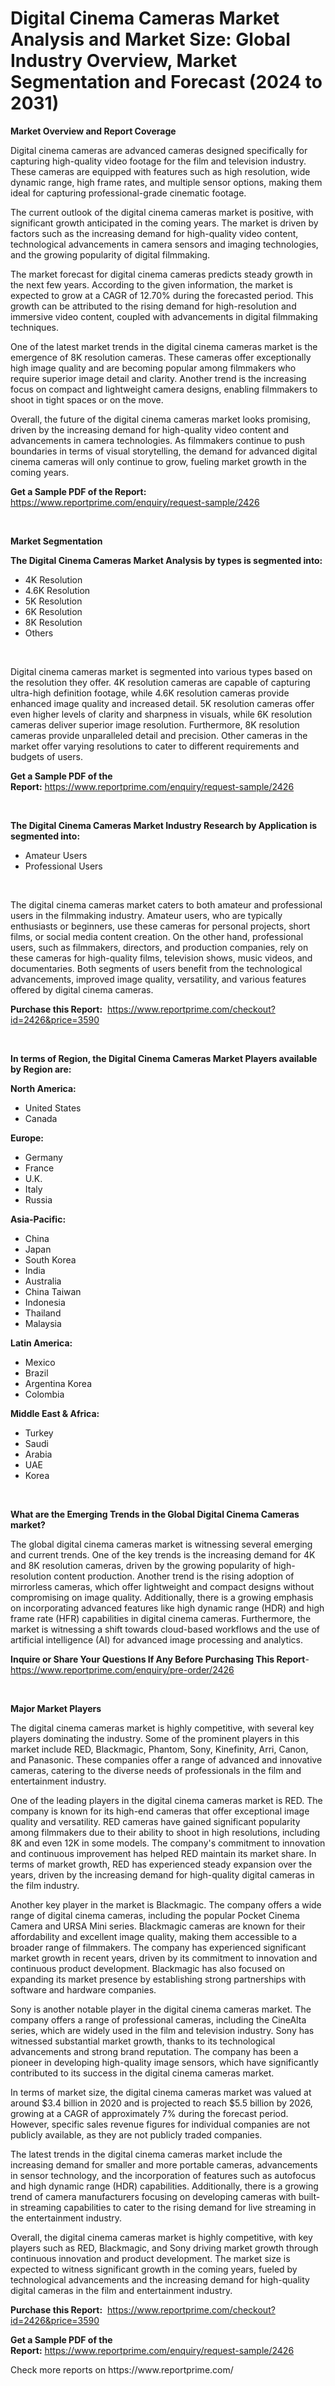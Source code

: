 <p><h1>Digital Cinema Cameras Market Analysis and Market Size: Global Industry Overview, Market Segmentation and Forecast (2024 to 2031)</h1></p><p><strong>Market Overview and Report Coverage</strong></p>
<p><p>Digital cinema cameras are advanced cameras designed specifically for capturing high-quality video footage for the film and television industry. These cameras are equipped with features such as high resolution, wide dynamic range, high frame rates, and multiple sensor options, making them ideal for capturing professional-grade cinematic footage.</p><p>The current outlook of the digital cinema cameras market is positive, with significant growth anticipated in the coming years. The market is driven by factors such as the increasing demand for high-quality video content, technological advancements in camera sensors and imaging technologies, and the growing popularity of digital filmmaking.</p><p>The market forecast for digital cinema cameras predicts steady growth in the next few years. According to the given information, the market is expected to grow at a CAGR of 12.70% during the forecasted period. This growth can be attributed to the rising demand for high-resolution and immersive video content, coupled with advancements in digital filmmaking techniques.</p><p>One of the latest market trends in the digital cinema cameras market is the emergence of 8K resolution cameras. These cameras offer exceptionally high image quality and are becoming popular among filmmakers who require superior image detail and clarity. Another trend is the increasing focus on compact and lightweight camera designs, enabling filmmakers to shoot in tight spaces or on the move.</p><p>Overall, the future of the digital cinema cameras market looks promising, driven by the increasing demand for high-quality video content and advancements in camera technologies. As filmmakers continue to push boundaries in terms of visual storytelling, the demand for advanced digital cinema cameras will only continue to grow, fueling market growth in the coming years.</p></p>
<p><strong>Get a Sample PDF of the Report:</strong> <a href="https://www.reportprime.com/enquiry/request-sample/2426">https://www.reportprime.com/enquiry/request-sample/2426</a></p>
<p>&nbsp;</p>
<p><strong>Market Segmentation</strong></p>
<p><strong>The Digital Cinema Cameras Market Analysis by types is segmented into:</strong></p>
<p><ul><li>4K Resolution</li><li>4.6K Resolution</li><li>5K Resolution</li><li>6K Resolution</li><li>8K Resolution</li><li>Others</li></ul></p>
<p>&nbsp;</p>
<p><p>Digital cinema cameras market is segmented into various types based on the resolution they offer. 4K resolution cameras are capable of capturing ultra-high definition footage, while 4.6K resolution cameras provide enhanced image quality and increased detail. 5K resolution cameras offer even higher levels of clarity and sharpness in visuals, while 6K resolution cameras deliver superior image resolution. Furthermore, 8K resolution cameras provide unparalleled detail and precision. Other cameras in the market offer varying resolutions to cater to different requirements and budgets of users.</p></p>
<p><strong>Get a Sample PDF of the Report:</strong>&nbsp;<a href="https://www.reportprime.com/enquiry/request-sample/2426">https://www.reportprime.com/enquiry/request-sample/2426</a></p>
<p>&nbsp;</p>
<p><strong>The Digital Cinema Cameras Market Industry Research by Application is segmented into:</strong></p>
<p><ul><li>Amateur Users</li><li>Professional Users</li></ul></p>
<p>&nbsp;</p>
<p><p>The digital cinema cameras market caters to both amateur and professional users in the filmmaking industry. Amateur users, who are typically enthusiasts or beginners, use these cameras for personal projects, short films, or social media content creation. On the other hand, professional users, such as filmmakers, directors, and production companies, rely on these cameras for high-quality films, television shows, music videos, and documentaries. Both segments of users benefit from the technological advancements, improved image quality, versatility, and various features offered by digital cinema cameras.</p></p>
<p><strong>Purchase this Report:</strong>&nbsp; <a href="https://www.reportprime.com/checkout?id=2426&price=3590">https://www.reportprime.com/checkout?id=2426&price=3590</a></p>
<p>&nbsp;</p>
<p><strong>In terms of Region, the Digital Cinema Cameras Market Players available by Region are:</strong></p>
<p>
    <p> <strong> North America: </strong>
        <ul>
            <li>United States</li>
            <li>Canada</li>
        </ul>
        </p> 
    <p> <strong> Europe: </strong>
        <ul>
            <li>Germany</li>
            <li>France</li>
            <li>U.K.</li>
            <li>Italy</li>
            <li>Russia</li>
        </ul>
        </p> 
    <p> <strong> Asia-Pacific: </strong>
        <ul>
            <li>China</li>
            <li>Japan</li>
            <li>South Korea</li>
            <li>India</li>
            <li>Australia</li>
            <li>China Taiwan</li>
            <li>Indonesia</li>
            <li>Thailand</li>
            <li>Malaysia</li>
        </ul>
        </p> 
    <p> <strong> Latin America: </strong>
        <ul>
            <li>Mexico</li>
            <li>Brazil</li>
            <li>Argentina Korea</li>
            <li>Colombia</li>
        </ul>
        </p> 
    <p> <strong> Middle East & Africa: </strong>
        <ul>
            <li>Turkey</li>
            <li>Saudi</li>
            <li>Arabia</li>
            <li>UAE</li>
            <li>Korea</li>
        </ul>
    </p>
    </p>
<p>&nbsp;</p>
<p><strong>What are the Emerging Trends in the Global Digital Cinema Cameras market?</strong></p>
<p><p>The global digital cinema cameras market is witnessing several emerging and current trends. One of the key trends is the increasing demand for 4K and 8K resolution cameras, driven by the growing popularity of high-resolution content production. Another trend is the rising adoption of mirrorless cameras, which offer lightweight and compact designs without compromising on image quality. Additionally, there is a growing emphasis on incorporating advanced features like high dynamic range (HDR) and high frame rate (HFR) capabilities in digital cinema cameras. Furthermore, the market is witnessing a shift towards cloud-based workflows and the use of artificial intelligence (AI) for advanced image processing and analytics.</p></p>
<p><strong>Inquire or Share Your Questions If Any Before Purchasing This Report</strong>- <a href="https://www.reportprime.com/enquiry/pre-order/2426">https://www.reportprime.com/enquiry/pre-order/2426</a></p>
<p>&nbsp;</p>
<p><strong>Major Market Players</strong></p>
<p><p>The digital cinema cameras market is highly competitive, with several key players dominating the industry. Some of the prominent players in this market include RED, Blackmagic, Phantom, Sony, Kinefinity, Arri, Canon, and Panasonic. These companies offer a range of advanced and innovative cameras, catering to the diverse needs of professionals in the film and entertainment industry.</p><p>One of the leading players in the digital cinema cameras market is RED. The company is known for its high-end cameras that offer exceptional image quality and versatility. RED cameras have gained significant popularity among filmmakers due to their ability to shoot in high resolutions, including 8K and even 12K in some models. The company's commitment to innovation and continuous improvement has helped RED maintain its market share. In terms of market growth, RED has experienced steady expansion over the years, driven by the increasing demand for high-quality digital cameras in the film industry.</p><p>Another key player in the market is Blackmagic. The company offers a wide range of digital cinema cameras, including the popular Pocket Cinema Camera and URSA Mini series. Blackmagic cameras are known for their affordability and excellent image quality, making them accessible to a broader range of filmmakers. The company has experienced significant market growth in recent years, driven by its commitment to innovation and continuous product development. Blackmagic has also focused on expanding its market presence by establishing strong partnerships with software and hardware companies.</p><p>Sony is another notable player in the digital cinema cameras market. The company offers a range of professional cameras, including the CineAlta series, which are widely used in the film and television industry. Sony has witnessed substantial market growth, thanks to its technological advancements and strong brand reputation. The company has been a pioneer in developing high-quality image sensors, which have significantly contributed to its success in the digital cinema cameras market.</p><p>In terms of market size, the digital cinema cameras market was valued at around $3.4 billion in 2020 and is projected to reach $5.5 billion by 2026, growing at a CAGR of approximately 7% during the forecast period. However, specific sales revenue figures for individual companies are not publicly available, as they are not publicly traded companies.</p><p>The latest trends in the digital cinema cameras market include the increasing demand for smaller and more portable cameras, advancements in sensor technology, and the incorporation of features such as autofocus and high dynamic range (HDR) capabilities. Additionally, there is a growing trend of camera manufacturers focusing on developing cameras with built-in streaming capabilities to cater to the rising demand for live streaming in the entertainment industry.</p><p>Overall, the digital cinema cameras market is highly competitive, with key players such as RED, Blackmagic, and Sony driving market growth through continuous innovation and product development. The market size is expected to witness significant growth in the coming years, fueled by technological advancements and the increasing demand for high-quality digital cameras in the film and entertainment industry.</p></p>
<p><strong>Purchase this Report:</strong>&nbsp;&nbsp;<a href="https://www.reportprime.com/checkout?id=2426&price=3590">https://www.reportprime.com/checkout?id=2426&price=3590</a></p>
<p></p>
<p><strong>Get a Sample PDF of the Report:</strong>&nbsp;<a href="https://www.reportprime.com/enquiry/request-sample/2426">https://www.reportprime.com/enquiry/request-sample/2426</a></p>
<p>Check more reports on https://www.reportprime.com/</p>